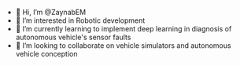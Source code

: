 - 👋 Hi, I’m @ZaynabEM
- 👀 I’m interested in Robotic development
- 🌱 I’m currently learning to implement deep learning in diagnosis of autonomous vehicle's sensor faults
- 🤝 I’m looking to collaborate on vehicle simulators and autonomous vehicle conception

<!---
Zaynab1997/Zaynab1997 is a ✨ special ✨ repository because its `README.md` (this file) appears on your GitHub profile.
You can click the Preview link to take a look at your changes.
--->
